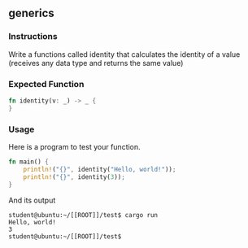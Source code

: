 ## generics

### Instructions

Write a functions called identity that calculates the identity of a value (receives any data type and returns the same value)

### Expected Function

```rust
fn identity(v: _) -> _ {
}
```

### Usage

Here is a program to test your function.

```rust
fn main() {
	println!("{}", identity("Hello, world!"));
	println!("{}", identity(3));
}
```

And its output

```console
student@ubuntu:~/[[ROOT]]/test$ cargo run
Hello, world!
3
student@ubuntu:~/[[ROOT]]/test$
```
